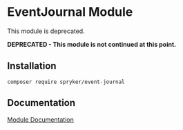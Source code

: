 # EventJournal Module

This module is deprecated.

**DEPRECATED - This module is not continued at this point.**

## Installation

```
composer require spryker/event-journal
```

## Documentation

[Module Documentation](https://academy.spryker.com/developing_with_spryker/module_guide/modules.html)

